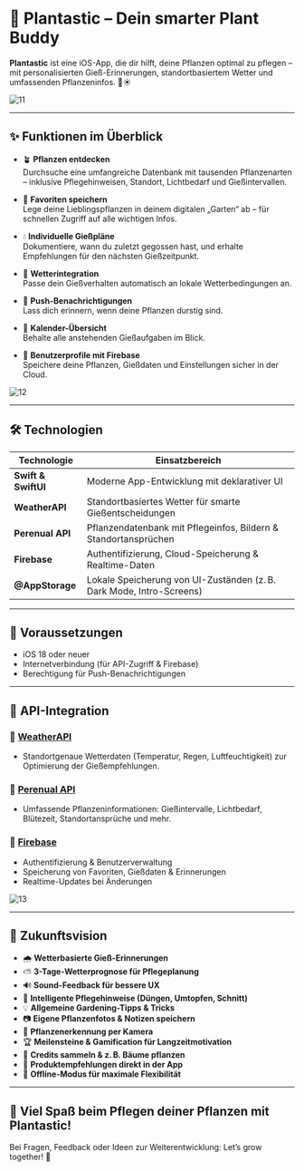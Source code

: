 # 🌿 Plantastic – Dein smarter Plant Buddy


**Plantastic** ist eine iOS-App, die dir hilft, deine Pflanzen optimal zu pflegen – mit personalisierten Gieß-Erinnerungen, standortbasiertem Wetter und umfassenden Pflanzeninfos. 🌱☀️


![11](https://github.com/user-attachments/assets/6455931d-bb95-47a4-a188-0388416e110a)



---

## ✨ Funktionen im Überblick

- 🪴 **Pflanzen entdecken**  
  Durchsuche eine umfangreiche Datenbank mit tausenden Pflanzenarten – inklusive Pflegehinweisen, Standort, Lichtbedarf und Gießintervallen.

- 🌟 **Favoriten speichern**  
  Lege deine Lieblingspflanzen in deinem digitalen „Garten“ ab – für schnellen Zugriff auf alle wichtigen Infos.

- 💧 **Individuelle Gießpläne**  
  Dokumentiere, wann du zuletzt gegossen hast, und erhalte Empfehlungen für den nächsten Gießzeitpunkt.

- 📍 **Wetterintegration**  
  Passe dein Gießverhalten automatisch an lokale Wetterbedingungen an.

- 🔔 **Push-Benachrichtigungen**  
  Lass dich erinnern, wenn deine Pflanzen durstig sind.

- 📆 **Kalender-Übersicht**  
  Behalte alle anstehenden Gießaufgaben im Blick.

- 🔐 **Benutzerprofile mit Firebase**  
  Speichere deine Pflanzen, Gießdaten und Einstellungen sicher in der Cloud.




![12](https://github.com/user-attachments/assets/f899d5f9-a409-4280-a2b1-89d7b7119ffd)





---

## 🛠️ Technologien

| Technologie      | Einsatzbereich                                                                 |
|------------------|--------------------------------------------------------------------------------|
| **Swift & SwiftUI** | Moderne App-Entwicklung mit deklarativer UI                                 |
| **WeatherAPI**      | Standortbasiertes Wetter für smarte Gießentscheidungen                      |
| **Perenual API**    | Pflanzendatenbank mit Pflegeinfos, Bildern & Standortansprüchen             |
| **Firebase**        | Authentifizierung, Cloud-Speicherung & Realtime-Daten                       |
| **@AppStorage**     | Lokale Speicherung von UI-Zuständen (z. B. Dark Mode, Intro-Screens)        |

---

## 📲 Voraussetzungen

- iOS 18 oder neuer  
- Internetverbindung (für API-Zugriff & Firebase)  
- Berechtigung für Push-Benachrichtigungen

---

## 🔗 API-Integration

### 📍 [WeatherAPI](https://api.weatherapi.com/)  
- Standortgenaue Wetterdaten (Temperatur, Regen, Luftfeuchtigkeit) zur Optimierung der Gießempfehlungen.

### 🌱 [Perenual API](https://perenual.com/api/)  
- Umfassende Pflanzeninformationen: Gießintervalle, Lichtbedarf, Blütezeit, Standortansprüche und mehr.

### 🔐 [Firebase](https://firebase.google.com/)  
- Authentifizierung & Benutzerverwaltung  
- Speicherung von Favoriten, Gießdaten & Erinnerungen  
- Realtime-Updates bei Änderungen



![13](https://github.com/user-attachments/assets/c1dcae12-dad7-4244-8be1-416a9fce226a)



---

## 🚀 Zukunftsvision

- 🌧 **Wetterbasierte Gieß-Erinnerungen**  
- ⛅️ **3-Tage-Wetterprognose für Pflegeplanung**  
- 🔊 **Sound-Feedback für bessere UX**  
- 🌿 **Intelligente Pflegehinweise (Düngen, Umtopfen, Schnitt)**  
- 💡 **Allgemeine Gardening-Tipps & Tricks**  
- 📷 **Eigene Pflanzenfotos & Notizen speichern**  
- 📸 **Pflanzenerkennung per Kamera**  
- 🏆 **Meilensteine & Gamification für Langzeitmotivation**  
- 🎯 **Credits sammeln & z. B. Bäume pflanzen**  
- 🔗 **Produktempfehlungen direkt in der App**  
- 📴 **Offline-Modus für maximale Flexibilität**

---

## 💚 Viel Spaß beim Pflegen deiner Pflanzen mit Plantastic!

Bei Fragen, Feedback oder Ideen zur Weiterentwicklung: Let’s grow together! 🌱
